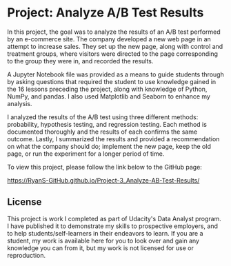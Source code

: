 # Project: Analyze A/B Test Results

In this project, the goal was to analyze the results of an A/B test performed by an e-commerce site. The company developed a new web page in an attempt to increase sales. They set up the new page, along with control and treatment groups, where visitors were directed to the page corresponding to the group they were in, and recorded the results.

A Jupyter Notebook file was provided as a means to guide students through by asking questions that required the student to use knowledge gained in the 16 lessons preceding the project, along with knowledge of Python, NumPy, and pandas. I also used Matplotlib and Seaborn to enhance my analysis.

I analyzed the results of the A/B test using three different methods: probability, hypothesis testing, and regression testing. Each method is documented thoroughly and the results of each confirms the same outcome. Lastly, I summarized the results and provided a recommendation on what the company should do; implement the new page, keep the old page, or run the experiment for a longer period of time.

To view this project, please follow the link below to the GitHub page:

https://RyanS-GitHub.github.io/Project-3_Analyze-AB-Test-Results/

## License

This project is work I completed as part of Udacity's Data Analyst program. I have published it to demonstrate my skills to prospective employers, and to help students/self-learners in their endeavors to learn. If you are a student, my work is available here for you to look over and gain any knowledge you can from it, but my work is not licensed for use or reproduction.
